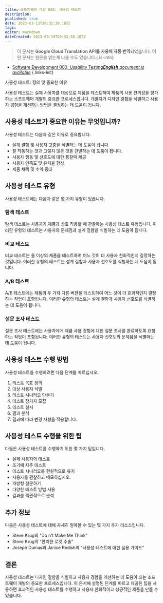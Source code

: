 ```yaml
---
title: 소프트웨어 개발 083: 사용성 테스트
description: 
published: true
date: 2023-03-13T20:32:38.165Z
tags: 
editor: markdown
dateCreated: 2023-03-13T20:32:38.165Z
---
```


> 이 문서는 **Google Cloud Translation API를 사용해 자동 번역**되었습니다.
어떤 문서는 원문을 읽는게 나을 수도 있습니다.{.is-info}



- [Software Development 083: Usability Testing***English** document is available*](/en/Knowledge-base/Software-Development/Learning/software-development-083-usability-testing)
{.links-list}



사용성 테스트: 정의 및 중요한 이유

사용성 테스트는 실제 사용자를 대상으로 제품을 테스트하여 제품의 사용 편의성을 평가하는 소프트웨어 개발의 중요한 프로세스입니다. 개발자가 디자인 결함을 식별하고 사용자 경험을 개선하는 방법을 결정하는 데 도움이 됩니다.

## 사용성 테스트가 중요한 이유는 무엇입니까?

사용성 테스트는 다음과 같은 이유로 중요합니다.

- 설계 결함 및 사용자 고충을 식별하는 데 도움이 됩니다.
- 잘 작동하는 것과 그렇지 않은 것을 판별하는 데 도움이 됩니다.
- 사용자 행동 및 선호도에 대한 통찰력 제공
- 사용자 만족도 및 유지율 향상
- 제품 채택 및 수익 증대

## 사용성 테스트 유형

사용성 테스트에는 다음과 같은 몇 가지 유형이 있습니다.

### 탐색 테스트

탐색 테스트는 사용자가 제품과 상호 작용할 때 관찰하는 사용성 테스트 유형입니다. 이러한 유형의 테스트는 사용자의 문제점과 설계 결함을 식별하는 데 도움이 됩니다.

### 비교 테스트

비교 테스트는 둘 이상의 제품을 테스트하여 어느 것이 더 사용자 친화적인지 결정하는 것입니다. 이러한 유형의 테스트는 설계 결함과 사용자 선호도를 식별하는 데 도움이 됩니다.

### A/B 테스트

A/B 테스트에는 제품의 두 가지 다른 버전을 테스트하여 어느 것이 더 효과적인지 결정하는 작업이 포함됩니다. 이러한 유형의 테스트는 설계 결함과 사용자 선호도를 식별하는 데 도움이 됩니다.

### 설문 조사 테스트

설문 조사 테스트에는 사용자에게 제품 사용 경험에 대한 설문 조사를 완료하도록 요청하는 작업이 포함됩니다. 이러한 유형의 테스트는 사용자 선호도와 문제점을 식별하는 데 도움이 됩니다.

## 사용성 테스트 수행 방법

사용성 테스트를 수행하려면 다음 단계를 따르십시오.

1. 테스트 목표 정의
2. 대상 사용자 식별
3. 테스트 시나리오 만들기
4. 테스트 참가자 모집
5. 테스트 실시
6. 결과 분석
7. 결과에 따라 변경 사항을 적용합니다.

## 사용성 테스트 수행을 위한 팁

다음은 사용성 테스트를 수행하기 위한 몇 가지 팁입니다.

- 실제 사용자와 테스트
- 조기에 자주 테스트
- 테스트 시나리오를 현실적으로 유지
- 사용자를 관찰하고 메모하십시오.
- 개방형 질문하기
- 다양한 테스트 방법 사용
- 결과를 객관적으로 분석

## 추가 정보

다음은 사용성 테스트에 대해 자세히 알아볼 수 있는 몇 가지 추가 리소스입니다.

- Steve Krug의 "Do n't Make Me Think"
- Steve Krug의 "편리한 로켓 수술"
- Joseph Dumas와 Janice Redish의 "사용성 테스트에 대한 실용 가이드"

## 결론

사용성 테스트는 디자인 결함을 식별하고 사용자 경험을 개선하는 데 도움이 되는 소프트웨어 개발의 중요한 프로세스입니다. 이 문서에 설명된 단계를 따르고 제공된 팁을 사용하면 효과적인 사용성 테스트를 수행하고 사용자 친화적이고 성공적인 제품을 만들 수 있습니다.